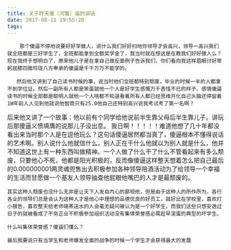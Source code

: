 ```yaml
---
title: 关于昨天傻（河蟹）逼的讲话
date: 2017-08-11 19:55:28
tags:
---
```


        那个傻逼不停地说要好好学做人，说什么我们好好扫地你领导才会高兴，领导一高兴我们就全班都是三好学生了，全班都能拿到全额奖学金了，我当时就在想这是在教我们好好做人么？现在我终于想明白了，原来他儿子是在拿自己做反面例子告诉我们，你们看向我这样眉眼讨好卑躬屈膝四面玲珑八方奉承的傻逼是千千万万不能学的。

       然后他又讲到了自己读书时候的事，说当时他们全班都特别颓废，毕业的时候一半的人都拿不到学位证。然后一副所有人都是笨蛋就他一个人是好学生感慨万千吝惜不已的样子。感情傻逼读书的时候全部都是聪明人就他一个人啥都不知道看着所有人都已经思维开化自己头脑还停留着1W年前人人见到他就说他智商只有25.0他自己还特别高兴说我考试考了第一名啊？

   后来他又讲了一个故事：他以前有个同学给他说前半生靠父母后半生靠儿子。讲玩后那傻逼义愤填膺的说那儿子没出息。
   我日啊！！！！！难道他想了几十年都没看出来当时那个人是在逗他玩么？这句话傻逼居然都当真了，傻逼根本不懂得说话的艺术啊。别人说什么他就信什么，别人正在干什么他就以为别人就是什么，他并不知道这世上有一种东西叫做精神。一个人做了什么干了什么不管看起来有多么颓废，只要他心不死，他都是阳光积极的，反而像傻逼这样整天想着怎么把自己最后的0.000000001两灵魂兜售出去积极参加各种领导陪酒活动为了给领导一个幸福的生活而甘愿做一个基友人领导抽查他屁眼他嘴巴的人才是最颓废的。

    其实这种人颓废也没什么无非是让天下人发自内心的鄙视他，但是由于这种人的所作所为，各行各业的领导们总是会认为这种人才是他心中理想的品德优良的好员工，就好比在学校里，喜欢打小报告，喜欢整天给老师端茶送水的人会毫无疑问被认为是一个好学生，而我们这些只想安逸过日子的就被看成了不务正业不积极参加组织活动没有集体荣誉感必需趁早滚蛋的典型的坏学生。

    什么叫集体荣誉感？傻逼们懂么？

    最后我要说只有当学生和老师爆发全面的战争的时候一个学生才会获得最大的发展